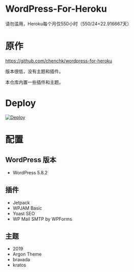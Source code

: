 # WordPress-For-Heroku

请勿滥用，Heroku每个月仅550小时（550/24=22.916667天）

# 原作

https://github.com/chenchk/wordpress-for-heroku

版本很低，没有主题和插件。

本仓库内置一些插件和主题。

# Deploy

[![Deploy](https://www.herokucdn.com/deploy/button.svg)](https://heroku.com/deploy)

# 配置

## WordPress 版本

+ WordPress 5.8.2

## 插件

+ Jetpack
+ WPJAM Basic
+ Yoast SEO
+ WP Mail SMTP by WPForms

## 主题

+ 2019
+ Argon Theme
+ bravada
+ kratos
